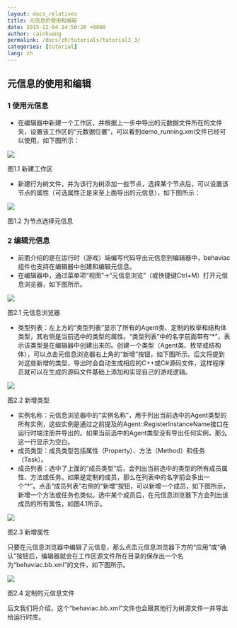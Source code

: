 ```yaml
---
layout: docs_relatives
title: 元信息的使用和编辑
date: 2015-12-04 14:50:26 +0800
author: cainhuang
permalink: /docs/zh/tutorials/tutorial3_3/
categories: [tutorial]
lang: zh
---
```


## 元信息的使用和编辑
### 1 使用元信息
- 在编辑器中新建一个工作区，并根据上一步中导出的元数据文件所在的文件夹，设置该工作区的“元数据位置”，可以看到demo_running.xml文件已经可以使用，如下图所示：

![]({{site.baseurl}}/img/tutorials/tutorial3/editWorkspace.png)

图1.1 新建工作区

- 新建行为树文件，并为该行为树添加一些节点，选择某个节点后，可以设置该节点的属性（可选属性正是来至上面导出的元信息），如下图所示：

![]({{site.baseurl}}/img/overview/action.png)

图1.2 为节点选择元信息

### 2 编辑元信息
- 前面介绍的是在运行时（游戏）端编写代码导出元信息到编辑器中，behaviac组件也支持在编辑器中创建和编辑元信息。
- 在编辑器中，通过菜单项“视图”->“元信息浏览”（或快捷键Ctrl+M）打开元信息浏览器，如下图所示。

![]({{site.baseurl}}/img/overview/metabrowser.png)

图2.1 元信息浏览器

- 类型列表：左上方的“类型列表”显示了所有的Agent类、定制的枚举和结构体类型，其右侧是当前选中的类型的属性。“类型列表”中的名字前面带有“*”，表示该类型是在编辑器中创建出来的。创建一个类型（Agent类、枚举或结构体），可以点击元信息浏览器右上角的“新增”按钮，如下图所示。后文将提到对这些新增的类型，导出时会自动生成相应的C++或C#源码文件，这样程序员就可以在生成的源码文件基础上添加和实现自己的游戏逻辑。

![]({{site.baseurl}}/img/tutorials/tutorial3/newType.png)

图2.2 新增类型

- 实例名称：元信息浏览器中的“实例名称”，用于列出当前选中的Agent类型的所有实例，这些实例是通过之前提及的Agent::RegisterInstanceName接口在运行时端注册并导出的。如果当前选中的Agent类型没有导出任何实例，那么这一行显示为空白。
- 成员类型：成员类型包括属性（Property）、方法（Method）和任务（Task）。
- 成员列表：选中了上面的“成员类型”后，会列出当前选中的类型的所有成员属性、方法或任务。如果是定制的成员，那么在列表中的名字前会多出一个“*”。点击“成员列表”右侧的“新增”按钮，可以新增一个成员，如下图所示，新增一个方法或任务也类似。选中某个成员后，在元信息浏览器下方会列出该成员的所有属性，如图4.1所示。

![]({{site.baseurl}}/img/tutorials/tutorial3/newProperty.png)

图2.3 新增属性

只要在元信息浏览器中编辑了元信息，那么点击元信息浏览器下方的“应用”或“确认”按钮后，编辑器就会在工作区源文件所在目录的保存出一个名为“behaviac.bb.xml”的文件，如下图所示。

![]({{site.baseurl}}/img/tutorials/tutorial3/bbFile.png)

图2.4 定制的元信息文件

后文我们将介绍，这个“behaviac.bb.xml”文件也会跟其他行为树源文件一并导出给运行时库。
